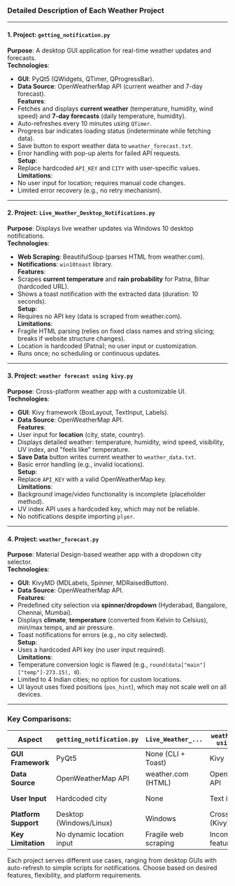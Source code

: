 ### Detailed Description of Each Weather Project

---

#### **1. Project: `getting_notification.py`**  
**Purpose**: A desktop GUI application for real-time weather updates and forecasts.  
**Technologies**:  
- **GUI**: PyQt5 (QWidgets, QTimer, QProgressBar).  
- **Data Source**: OpenWeatherMap API (current weather and 7-day forecast).  
**Features**:  
- Fetches and displays **current weather** (temperature, humidity, wind speed) and **7-day forecasts** (daily temperature, humidity).  
- Auto-refreshes every 10 minutes using `QTimer`.  
- Progress bar indicates loading status (indeterminate while fetching data).  
- Save button to export weather data to `weather_forecast.txt`.  
- Error handling with pop-up alerts for failed API requests.  
**Setup**:  
- Replace hardcoded `API_KEY` and `CITY` with user-specific values.  
**Limitations**:  
- No user input for location; requires manual code changes.  
- Limited error recovery (e.g., no retry mechanism).  

---

#### **2. Project: `Live_Weather_Desktop_Notifications.py`**  
**Purpose**: Displays live weather updates via Windows 10 desktop notifications.  
**Technologies**:  
- **Web Scraping**: BeautifulSoup (parses HTML from weather.com).  
- **Notifications**: `win10toast` library.  
**Features**:  
- Scrapes **current temperature** and **rain probability** for Patna, Bihar (hardcoded URL).  
- Shows a toast notification with the extracted data (duration: 10 seconds).  
**Setup**:  
- Requires no API key (data is scraped from weather.com).  
**Limitations**:  
- Fragile HTML parsing (relies on fixed class names and string slicing; breaks if website structure changes).  
- Location is hardcoded (Patna); no user input or customization.  
- Runs once; no scheduling or continuous updates.  

---

#### **3. Project: `weather forecast using kivy.py`**  
**Purpose**: Cross-platform weather app with a customizable UI.  
**Technologies**:  
- **GUI**: Kivy framework (BoxLayout, TextInput, Labels).  
- **Data Source**: OpenWeatherMap API.  
**Features**:  
- User input for **location** (city, state, country).  
- Displays detailed weather: temperature, humidity, wind speed, visibility, UV index, and "feels like" temperature.  
- **Save Data** button writes current weather to `weather_data.txt`.  
- Basic error handling (e.g., invalid locations).  
**Setup**:  
- Replace `API_KEY` with a valid OpenWeatherMap key.  
**Limitations**:  
- Background image/video functionality is incomplete (placeholder method).  
- UV index API uses a hardcoded key, which may not be reliable.  
- No notifications despite importing `plyer`.  

---

#### **4. Project: `weather_forecast.py`**  
**Purpose**: Material Design-based weather app with a dropdown city selector.  
**Technologies**:  
- **GUI**: KivyMD (MDLabels, Spinner, MDRaisedButton).  
- **Data Source**: OpenWeatherMap API.  
**Features**:  
- Predefined city selection via **spinner/dropdown** (Hyderabad, Bangalore, Chennai, Mumbai).  
- Displays **climate**, **temperature** (converted from Kelvin to Celsius), min/max temps, and air pressure.  
- Toast notifications for errors (e.g., no city selected).  
**Setup**:  
- Uses a hardcoded API key (no user input required).  
**Limitations**:  
- Temperature conversion logic is flawed (e.g., `round(data["main"]["temp"]-273.15), 0`).  
- Limited to 4 Indian cities; no option for custom locations.  
- UI layout uses fixed positions (`pos_hint`), which may not scale well on all devices.  

---

### **Key Comparisons**:  
| **Aspect**               | `getting_notification.py` | `Live_Weather_...` | `weather forecast using kivy.py` | `weather_forecast.py` |  
|--------------------------|---------------------------|--------------------|----------------------------------|-----------------------|  
| **GUI Framework**        | PyQt5                     | None (CLI + Toast) | Kivy                             | KivyMD (Material Design) |  
| **Data Source**          | OpenWeatherMap API        | weather.com (HTML) | OpenWeatherMap API               | OpenWeatherMap API     |  
| **User Input**           | Hardcoded city            | None               | Text input                       | Dropdown (fixed cities)|  
| **Platform Support**     | Desktop (Windows/Linux)   | Windows            | Cross-platform (Kivy)            | Cross-platform (Kivy) |  
| **Key Limitation**       | No dynamic location input | Fragile web scraping | Incomplete features             | Limited city selection|  

Each project serves different use cases, ranging from desktop GUIs with auto-refresh to simple scripts for notifications. Choose based on desired features, flexibility, and platform requirements.
